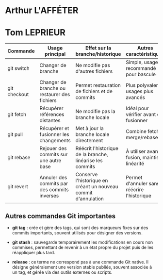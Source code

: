 # Arthur L'AFFÉTER
# Tom LEPRIEUR

| Commande        | Usage principal                                      | Effet sur la branche/historique                              | Autres caractéristiques                   |
|-----------------|-----------------------------------------------------|-------------------------------------------------------------|-------------------------------------------|
| git switch      | Changer de branche                                  | Ne modifie pas d'autres fichiers                            | Simple, usage recommandé pour bascule     |
| git checkout    | Changer de branche ou restaurer des fichiers        | Permet restauration de fichiers et de commits               | Plus polyvalent, usages plus avancés      |
| git fetch       | Récupérer références distantes                      | Ne modifie pas la branche locale                            | Idéal pour vérifier avant de fusionner    |
| git pull        | Récupérer et fusionner les changements              | Met à jour la branche locale directement                    | Combine fetch & merge/rebase              |
| git rebase      | Rejouer des commits sur une autre base              | Réécrit l'historique de la branche, linéarise les commits   | À utiliser avant fusion, maintient linéarité|
| git revert      | Annuler des commits par des commits inverses        | Conserve l'historique en créant un nouveau commit d'annulation | Permet d'annuler sans réécrire l'historique |

## Autres commandes Git importantes

- **git tag** : crée et gère des tags, qui sont des marqueurs fixes sur des commits importants, souvent utilisés pour désigner des versions.

- **git stash** : sauvegarde temporairement les modifications en cours non commises, permettant de revenir à un état propre du projet puis de les réappliquer plus tard.

- **release** : ce terme ne correspond pas à une commande Git native. Il désigne généralement une version stable publiée, souvent associée à un tag, et gérée via des outils externes ou scripts.
